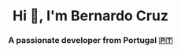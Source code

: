 <h1 align="center">Hi 👋, I'm Bernardo Cruz</h1>
<h3 align="center">A passionate developer from Portugal 🇵🇹</h3>
